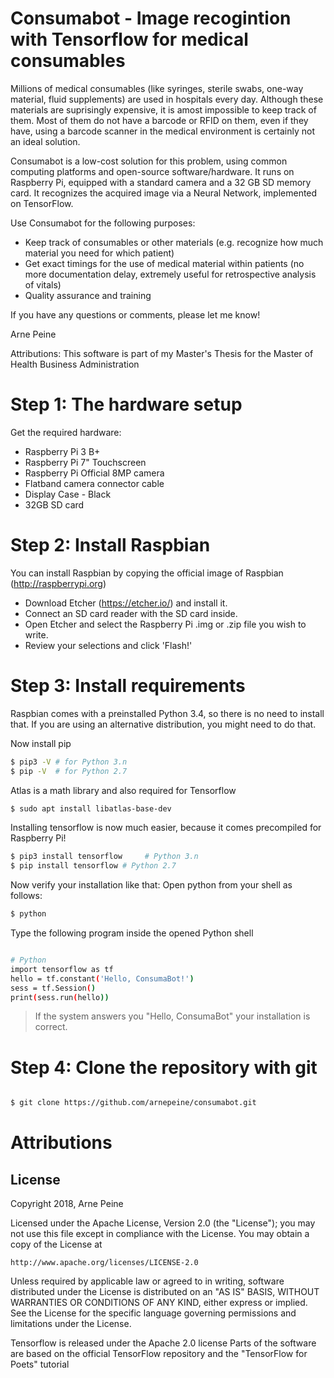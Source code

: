# Consumabot - Image recogintion with Tensorflow for medical consumables

Millions of medical consumables (like syringes, sterile swabs, one-way material, fluid supplements) are used in hospitals every day. Although these materials are suprisingly expensive, it is amost impossible to keep track of them. Most of them do not have a barcode or RFID on them, even if they have, using a barcode scanner in the medical environment is certainly not an ideal solution.

Consumabot is a low-cost solution for this problem, using common computing platforms and open-source software/hardware. It runs on Raspberry Pi, equipped with a standard camera and a 32 GB SD memory card. It recognizes the acquired image via a Neural Network, implemented on TensorFlow.

Use Consumabot for the following purposes:
- Keep track of consumables or other materials (e.g. recognize how much material you need for which patient)
- Get exact timings for the use of medical material within patients (no more documentation delay, extremely useful for retrospective analysis of vitals)
- Quality assurance and training

If you have any questions or comments, please let me know!

Arne Peine

Attributions: This software is part of my Master's Thesis for the Master of Health Business Administration

# Step 1: The hardware setup
Get the required hardware:
- Raspberry Pi 3 B+
- Raspberry Pi 7" Touchscreen 
- Raspberry Pi Official 8MP camera
- Flatband camera connector cable
- Display Case - Black
- 32GB SD card

# Step 2: Install Raspbian
You can install Raspbian by copying the official image of Raspbian (http://raspberrypi.org)
- Download Etcher (https://etcher.io/) and install it.
- Connect an SD card reader with the SD card inside.
- Open Etcher and select the Raspberry Pi .img or .zip file you wish to write.
- Review your selections and click 'Flash!'

# Step 3: Install requirements
Raspbian comes with a preinstalled Python 3.4, so there is no need to install that. If you are using an alternative distribution, you might need to do that.

Now install pip

```sh
$ pip3 -V # for Python 3.n
$ pip -V  # for Python 2.7
```

Atlas is a math library and also required for Tensorflow

```sh
$ sudo apt install libatlas-base-dev
```

Installing tensorflow is now much easier, because it comes precompiled for Raspberry Pi!

```sh
$ pip3 install tensorflow     # Python 3.n
$ pip install tensorflow # Python 2.7
```

Now verify your installation like that: Open python from your shell as follows:
```sh
$ python
```

Type the following program inside the opened Python shell

```sh

# Python
import tensorflow as tf
hello = tf.constant('Hello, ConsumaBot!')
sess = tf.Session()
print(sess.run(hello))
```

> If the system answers you "Hello, ConsumaBot" your installation is correct.

# Step 4: Clone the repository with git

```sh

$ git clone https://github.com/arnepeine/consumabot.git
```

# Attributions


License
----

Copyright 2018, Arne Peine

Licensed under the Apache License, Version 2.0 (the "License");
you may not use this file except in compliance with the License.
You may obtain a copy of the License at

    http://www.apache.org/licenses/LICENSE-2.0

Unless required by applicable law or agreed to in writing, software
distributed under the License is distributed on an "AS IS" BASIS,
WITHOUT WARRANTIES OR CONDITIONS OF ANY KIND, either express or implied.
See the License for the specific language governing permissions and
limitations under the License.

Tensorflow is released under the Apache 2.0 license
Parts of the software are based on the official TensorFlow repository and the "TensorFlow for Poets" tutorial
